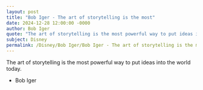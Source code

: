 ```yaml
---
layout: post
title: "Bob Iger - The art of storytelling is the most"
date: 2024-12-28 12:00:00 -0000
author: Bob Iger
quote: "The art of storytelling is the most powerful way to put ideas into the world today."
subject: Disney
permalink: /Disney/Bob Iger/Bob Iger - The art of storytelling is the most
---
```


The art of storytelling is the most powerful way to put ideas into the world today.

- Bob Iger
